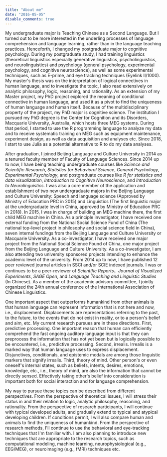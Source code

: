 ```yaml
---
title: "About me"
date: "2016-05-05"
disable_comments: true
---
```


My undergraduate major is Teaching Chinese as a Second Language. But I turned out to be more interested in the underling processes of language comprehension and language learning, rather than in the language teaching practices. Henceforth, I changed my postgraduate major to cognitive psychology. During my postgraduate study, I had training linguistics (theoretical linguistics especially generative linguistics, psycholinguistics, and neurolinguistics) and psychology (general psychology, experimental psychology, and cognitive neuroscience), as well as some experimental techniques, such as E-prime, and eye tracking techniques (Eyelink II/1000). My master's thesis was on the interpretation of logical connectives in human language, and to investigate the topic, I also read extensively on analytic philosophy, logic, reasoning, and rationality. As an extension of my Master project, my PhD project explored the meaning of conditional connective in human language, and used it as a pivot to find the uniqueness of human language and human itself. Because of the multidisciplinary property of the project, my PhD major is cognitive science. The institution I pursued my PhD degree is the Center for Cognition and its Disorders, Macquarie University, Australia, which hosts three MEG systems. During that period,  I started to use the R programming language to analyze my data and to receive systematic training on MEG such as equipment maintenance, experiment design, as well as data acquisition and analyses etc. Since 2018, I start to use Julia as a potential alternative to R to do my data analyses.

After graduation, I joined Beijing Language and Culture University in 2014 as a tenured faculty member of Faculty of Language Sciences. Since 2014 up to now, I have being teaching undergraduate courses like *Science and Scientific Research*, *Statistics for Behavioral Science*, *General Psychology*, *Experimental Psychology*, and postgraduate courses like *R for statistics and data visualization*, *Introduction to Cognitive Neuroscience*, and *Introduction to Neurolinguistics*. I was also a core member of the application and establishment of two new undergraduate majors in the Beijing Language and Culture University: Speech and language science (Approved by Ministry of Education PRC in 2015) and Linguistics (The first linguistic major at the undergraduate level in China, approved by Ministry of Education PRC in 2018). In 2015, I was in charge of building an MEG machine there, the first child MEG machine in China. As a principle investigator, I have received one external funding from the National Social Science Fund of China (The national top-level project in philosophy and social science field in China), seven internal fundings from the Beijing Language and Culture University or Macquarie University. As a co-investigator, I have received one major project from the National Social Science Found of China, one major project from the Beijing Language and Culture University. As a co-investigator, I am also attending two university sponsored projects intending to enhance the academic level of the university. From 2014 up to now, I have published 12 peer reviewed journal articles in SSCI and/or SCIE indexed journals. I was or continues to be a peer-reviewer of *Scientific Reports*，*Journal of Visualized Experiments*, *SAGE Open*, and *Language Teaching and Linguistic Studies* (In Chinese). As a member of the academic advisory committee, I jointly organized the 24th annual conference of the International Association of Chinese Linguistics. 

One important aspect that outperforms humankind from other animals is that human language can represent information that is not here and now, i.e., displacement. Displacements are representations referring to the past, to the future, to the events that do not exist in reality, or to a person's belief and aim, etc. My current research pursues are in these directions. First, predictive processing. One important reason that human can efficiently comprehend the fast ongoing auditory language input is that they can preprocess the information that has not yet been but is logically possible to be encountered, i.e., predictive processing. Second, irrealis. Irrealis is a marked way that human language uses to express displacement. Disjunctives, conditionals, and epistemic modals are among those linguistic markers that signify irrealis. Third, theory of mind. Other person's or even oneself's internal states, such as beliefs, intents, desires, emotions, knowledge, etc., i.e., theory of mind, are also the information that cannot be directly sensed. Effectively taking other's belief into consideration is important both for social interaction and for language comprehension.

My way to pursue these topics can be described from different perspectives. From the perspective of theoretical issues, I will stress their status in and their relation to logic, analytic philosophy, reasoning, and rationality. From the perspective of research participants, I will continue with typical developed adults, and gradually extend to typical and atypical developing children. If conditions permit, I will also compare human and animals to find the uniqueness of humankind. From the perspective of research methods, I'll continue to use the behavioral and eye-tracking techniques that I'm familiar with. I am also planning to introduce new techniques that are appropriate to the research topics, such as computational modeling, machine learning, neurophysiological (e.g., EEG/MEG), or neuroimaging (e.g., fMRI) techniques etc.